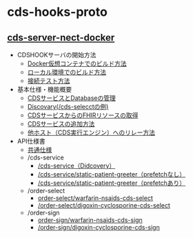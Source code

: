 # cds-hooks-proto
<!-- Written by Msis(Akiyama) -->
## [cds-server-nect-docker](./cds-server-next-docker/README.md)
- CDSHOOKサーバの開始方法
	- [Docker仮想コンテナでのビルド方法](./cds-server-next-docker/docs/build_docker.md)
	- [ローカル環境でのビルド方法](./cds-server-next-docker/docs/build_localhost.md)
	- [接続テスト方法](./cds-server-next-docker/docs/build_test.md)
- 基本仕様・機能概要
	- [CDSサービスとDatabaseの管理](./cds-server-next-docker/docs/extention01.md)
	- [Discovary(/cds-selecctの例)](./cds-server-next-docker/docs/extention02.md)
	- [CDSサービスからのFHIRリソースの取得](./cds-server-next-docker/docs/extention03.md)
	- [CDSサービスの追加方法](./cds-server-next-docker/docs/extention04.md)
	- [他ホスト（CDS実行エンジン）へのリレー方法](./cds-server-next-docker/docs/extention05.md)
- API仕様書
	- [共通仕様](./cds-server-next-docker/docs/api_000.md)
	- /cds-service
		- [/cds-service（Didcovery）](./cds-server-next-docker/docs/api_001.md)
		- [/cds-service/static-patient-greeter（prefetchなし）](./cds-server-next-docker/docs/api_002.md)
		- [/cds-service/static-patient-greeter（prefetchあり）](./cds-server-next-docker/docs/api_003.md)
	- /order-select
		- [order-select/warfarin-nsaids-cds-select](./cds-server-next-docker/docs/api_004.md)
		- [/order-select/digoxin-cyclosporine-cds-select](./cds-server-next-docker/docs/api_005.md)
	- /order-sign
		- [order-sign/warfarin-nsaids-cds-sign](./cds-server-next-docker/docs/api_005.md)
		- [/order-sign/digoxin-cyclosporine-cds-sign](./cds-server-next-docker/docs/api_006.md)
